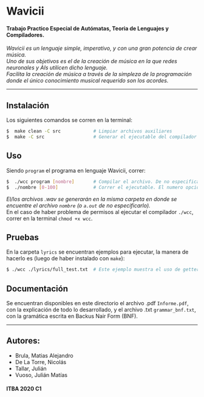 # Wavicii #

#### Trabajo Practico Especial de Autómatas, Teoria de Lenguajes y Compiladores.


*Wavicii es un lenguaje simple, imperativo, y con una gran potencia de crear música.    
Uno de sus objetivos es el de la creación de música en la que redes neuronales y AIs utilicen dicho lenguaje.   
Facilita la creación de música a través de la simpleza de la programación donde el único conocimiento musical requerido son los acordes.*

--- 

## Instalación
Los siguientes comandos se corren en la terminal:
``` bash
$  make clean -C src			# Limpiar archivos auxiliares
$  make -C src					# Generar el ejecutable del compilador
```

## Uso
Siendo `program` el programa en lenguaje Wavicii, correr:
```bash
$  ./wcc program [nombre]		# Compilar el archivo. De no especificar el nombre del ejecutable de salida será por default a.out
$  ./nombre	[0-100]				# Correr el ejecutable. El numero opcional es el volumen máximo de salida de los audios. Por default es 50
```
*El/los archivos .wav se generarán en la misma carpeta en donde se encuentre el archivo `nombre` (o `a.out` de no especificarlo).*  
En el caso de haber problema de permisos al ejecutar el compilador `./wcc`, correr en la terminal `chmod +x wcc`.

## Pruebas
En la carpeta `lyrics` se encuentran ejemplos para ejecutar, la manera de hacerlo es (luego de haber instalado con `make`):
```bash
$ ./wcc ./lyrics/full_test.txt 	# Este ejemplo muestra el uso de getters y prints. El resto genera melodias al ejecutarlos
```

## Documentación
Se encuentran disponibles en este directorio el archivo .pdf `Informe.pdf`, con la explicación de todo lo desarrollado, y el archivo .txt `grammar_bnf.txt`, con la gramática escrita en Backus Nair Form (BNF).

---

## Autores: 
+ Brula, Matias Alejandro
+ De La Torre, Nicolás
+ Tallar, Julián
+ Vuoso, Julián Matías


####  ITBA 2020 C1 
